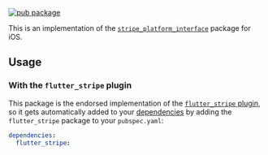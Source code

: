 [![pub package](https://img.shields.io/pub/v/stripe_android.svg)](https://pub.dartlang.org/packages/stripe_ios)

This is an implementation of the [`stripe_platform_interface`](https://github.com/flutter-stripe/flutter_stripe/tree/main/packages/stripe_platform_interface) package for iOS.

## Usage

### With the `flutter_stripe` plugin

This package is the endorsed implementation of the [`flutter_stripe` plugin](https://pub.dev/packages/flutter_stripe), so it gets automatically added to your [dependencies](https://flutter.dev/platform-plugins/) by adding the `flutter_stripe` package to your `pubspec.yaml`:

```yaml
dependencies:
  flutter_stripe: 
```